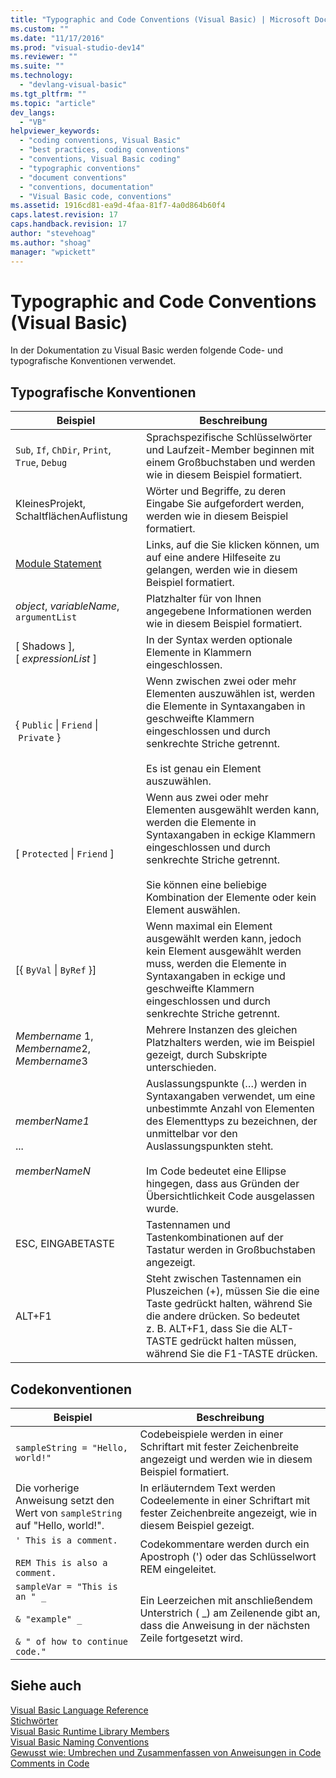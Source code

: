 ```yaml
---
title: "Typographic and Code Conventions (Visual Basic) | Microsoft Docs"
ms.custom: ""
ms.date: "11/17/2016"
ms.prod: "visual-studio-dev14"
ms.reviewer: ""
ms.suite: ""
ms.technology: 
  - "devlang-visual-basic"
ms.tgt_pltfrm: ""
ms.topic: "article"
dev_langs: 
  - "VB"
helpviewer_keywords: 
  - "coding conventions, Visual Basic"
  - "best practices, coding conventions"
  - "conventions, Visual Basic coding"
  - "typographic conventions"
  - "document conventions"
  - "conventions, documentation"
  - "Visual Basic code, conventions"
ms.assetid: 1916cd81-ea9d-4faa-81f7-4a0d864b60f4
caps.latest.revision: 17
caps.handback.revision: 17
author: "stevehoag"
ms.author: "shoag"
manager: "wpickett"
---
```

# Typographic and Code Conventions (Visual Basic)
In der Dokumentation zu Visual Basic werden folgende Code\- und typografische Konventionen verwendet.  
  
## Typografische Konventionen  
  
|Beispiel|Beschreibung|  
|--------------|------------------|  
|`Sub`, `If`, `ChDir`, `Print`, `True`, `Debug`|Sprachspezifische Schlüsselwörter und Laufzeit\-Member beginnen mit einem Großbuchstaben und werden wie in diesem Beispiel formatiert.|  
|KleinesProjekt, SchaltflächenAuflistung|Wörter und Begriffe, zu deren Eingabe Sie aufgefordert werden, werden wie in diesem Beispiel formatiert.|  
|[Module Statement](../../visual-basic/language-reference/statements/module-statement.md)|Links, auf die Sie klicken können, um auf eine andere Hilfeseite zu gelangen, werden wie in diesem Beispiel formatiert.|  
|*object*, *variableName*, `argumentList`|Platzhalter für von Ihnen angegebene Informationen werden wie in diesem Beispiel formatiert.|  
|\[ Shadows \], \[ *expressionList* \]|In der Syntax werden optionale Elemente in Klammern eingeschlossen.|  
|{ `Public` &#124; `Friend` &#124; `Private` }|Wenn zwischen zwei oder mehr Elementen auszuwählen ist, werden die Elemente in Syntaxangaben in geschweifte Klammern eingeschlossen und durch senkrechte Striche getrennt.<br /><br /> Es ist genau ein Element auszuwählen.|  
|\[ `Protected` &#124; `Friend` \]|Wenn aus zwei oder mehr Elementen ausgewählt werden kann, werden die Elemente in Syntaxangaben in eckige Klammern eingeschlossen und durch senkrechte Striche getrennt.<br /><br /> Sie können eine beliebige Kombination der Elemente oder kein Element auswählen.|  
|\[{ `ByVal` &#124; `ByRef` }\]|Wenn maximal ein Element ausgewählt werden kann, jedoch kein Element ausgewählt werden muss, werden die Elemente in Syntaxangaben in eckige und geschweifte Klammern eingeschlossen und durch senkrechte Striche getrennt.|  
|*Membername* 1, *Membername*2, *Membername*3|Mehrere Instanzen des gleichen Platzhalters werden, wie im Beispiel gezeigt, durch Subskripte unterschieden.|  
|*memberName1*<br /><br /> ...<br /><br /> *memberNameN*|Auslassungspunkte \(…\) werden in Syntaxangaben verwendet, um eine unbestimmte Anzahl von Elementen des Elementtyps zu bezeichnen, der unmittelbar vor den Auslassungspunkten steht.<br /><br /> Im Code bedeutet eine Ellipse hingegen, dass aus Gründen der Übersichtlichkeit Code ausgelassen wurde.|  
|ESC, EINGABETASTE|Tastennamen und Tastenkombinationen auf der Tastatur werden in Großbuchstaben angezeigt.|  
|ALT\+F1|Steht zwischen Tastennamen ein Pluszeichen \(\+\), müssen Sie die eine Taste gedrückt halten, während Sie die andere drücken.  So bedeutet z. B. ALT\+F1, dass Sie die ALT\-TASTE gedrückt halten müssen, während Sie die F1\-TASTE drücken.|  
  
## Codekonventionen  
  
|Beispiel|Beschreibung|  
|--------------|------------------|  
|`sampleString = "Hello, world!"`|Codebeispiele werden in einer Schriftart mit fester Zeichenbreite angezeigt und werden wie in diesem Beispiel formatiert.|  
|Die vorherige Anweisung setzt den Wert von `sampleString` auf "Hello, world\!".|In erläuterndem Text werden Codeelemente in einer Schriftart mit fester Zeichenbreite angezeigt, wie in diesem Beispiel gezeigt.|  
|`' This is a comment.`<br /><br /> `REM This is also a comment.`|Codekommentare werden durch ein Apostroph \('\) oder das Schlüsselwort REM eingeleitet.|  
|`sampleVar = "This is an " _`<br /><br /> `& "example" _`<br /><br /> `& " of how to continue code."`|Ein Leerzeichen mit anschließendem Unterstrich \( \_\) am Zeilenende gibt an, dass die Anweisung in der nächsten Zeile fortgesetzt wird.|  
  
## Siehe auch  
 [Visual Basic Language Reference](../../visual-basic/language-reference/index.md)   
 [Stichwörter](../../visual-basic/language-reference/keywords/index.md)   
 [Visual Basic Runtime Library Members](../../visual-basic/language-reference/runtime-library-members.md)   
 [Visual Basic Naming Conventions](../../visual-basic/programming-guide/program-structure/naming-conventions.md)   
 [Gewusst wie: Umbrechen und Zusammenfassen von Anweisungen in Code](../../visual-basic/programming-guide/program-structure/how-to-break-and-combine-statements-in-code.md)   
 [Comments in Code](../../visual-basic/programming-guide/program-structure/comments-in-code.md)